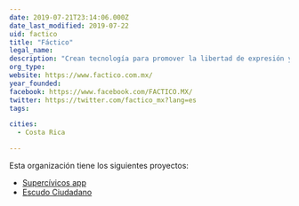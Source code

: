 ```yaml
---
date: 2019-07-21T23:14:06.000Z
date_last_modified: 2019-07-22
uid: factico
title: "Fáctico"
legal_name: 
description: "Crean tecnología para promover la libertad de expresión y la participación ciudadana."
org_type: 
website: https://www.factico.com.mx/
year_founded: 
facebook: https://www.facebook.com/FACTICO.MX/
twitter: https://twitter.com/factico_mx?lang=es
tags:

cities: 
  - Costa Rica

---
```


Esta organización tiene los siguientes proyectos:

- [Supercívicos app](/i/supercivicos.html)
- [Escudo Ciudadano](/i/escudo-ciudadano.html)
